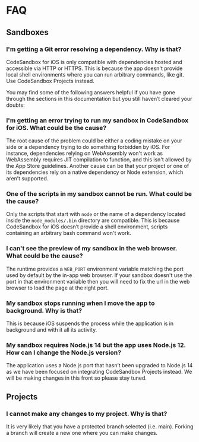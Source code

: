 # FAQ

## Sandboxes

### I'm getting a Git error resolving a dependency. Why is that?
CodeSandbox for iOS is only compatible with dependencies hosted and accessible via HTTP or HTTPS. This is because the app doesn't provide local shell environments where you can run arbitrary commands, like git. Use CodeSandbox Projects instead.

You may find some of the following answers helpful if you have gone through the sections in this documentation but you still haven’t cleared your doubts:
    
### I'm getting an error trying to run my sandbox in CodeSandbox for iOS. What could be the cause?

The root cause of the problem could be either a coding mistake on your side or a dependency trying to do something forbidden by iOS. For instance, dependencies relying on WebAssembly won't work as WebAssembly requires JIT compilation to function, and this isn't allowed by the App Store guidelines. Another cause can be that your project or one of its dependencies rely on a native dependency or Node extension, which aren’t supported.

### One of the scripts in my sandbox cannot be run. What could be the cause?

Only the scripts that start with `node` or the name of a dependency located inside the `node_modules/.bin` directory are compatible. This is because CodeSandbox for iOS doesn’t provide a shell environment, scripts containing an arbitrary bash command won't work.

### I can't see the preview of my sandbox in the web browser. What could be the cause?

The runtime provides a `WEB_PORT` environment variable matching the port used by default by the in-app web browser. If your sandbox doesn't use the port in that environment variable then you will need to fix the url in the web browser to load the page at the right port.

### My sandbox stops running when I move the app to background. Why is that?
This is because iOS suspends the process while the application is in background and with it all its activity.

### My sandbox requires Node.js 14 but the app uses Node.js 12. How can I change the Node.js version?
The application uses a Node.js port that hasn’t been upgraded to Node.js 14 as we have been focused on integrating CodeSandbox Projects instead. We will be making changes in this front so please stay tuned.

## Projects

### I cannot make any changes to my project. Why is that?
It is very likely that you have a protected branch selected (i.e. main). Forking a branch will create a new one where you can make changes.